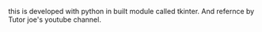 this is developed with python in built module called tkinter.
And refernce by Tutor joe's youtube channel.
